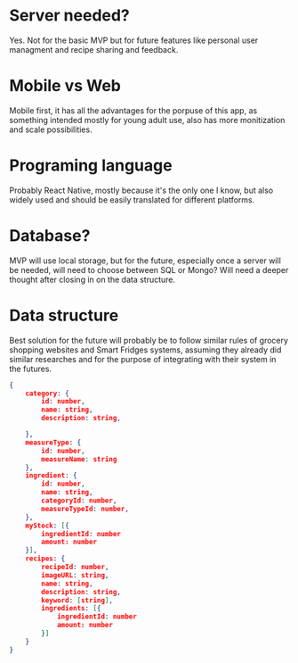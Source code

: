 # Server needed?

Yes. Not for the basic MVP but for future features like personal user managment and recipe sharing and feedback.

# Mobile vs Web

Mobile first, it has all the advantages for the porpuse of this app, as something intended mostly for young adult use, also has more monitization and scale possibilities.

# Programing language

Probably React Native, mostly because it's the only one I know, but also widely used and should be easily translated for different platforms.

# Database?

MVP will use local storage, but for the future, especially once a server will be needed, will need to choose between SQL or Mongo?
Will need a deeper thought after closing in on the data structure.

# Data structure

Best solution for the future will probably be to follow similar rules of grocery shopping websites and Smart Fridges systems, assuming they already did similar researches and for the purpose of integrating with their system in the futures.

```json
{
    category: {
        id: number,
        name: string,
        description: string,

    },
    measureType: {
        id: number,
        measureName: string
    },
    ingredient: {
        id: number,
        name: string,
        categoryId: number,
        measureTypeId: number,
    },
    myStock: [{
        ingredientId: number
        amount: number
    }],
    recipes: {
        recipeId: number,
        imageURL: string,
        name: string,
        description: string,
        keyword: [string],
        ingredients: [{
            ingredientId: number
            amount: number
        }]
    }
}

```
